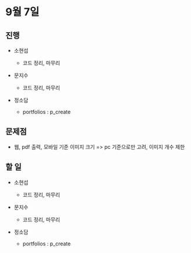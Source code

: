 # 9월 7일

## 진행

- 소현섭
    - 코드 정리, 마무리

- 문지수
    - 코드 정리, 마무리

- 정소담
    - portfolios : p_create

## 문제점

- 웹, pdf 출력, 모바일 기준 이미지 크기 => pc 기준으로만 고려, 이미지 개수 제한

## 할 일

- 소현섭
    - 코드 정리, 마무리

- 문지수
    - 코드 정리, 마무리

- 정소담
    - portfolios : p_create
